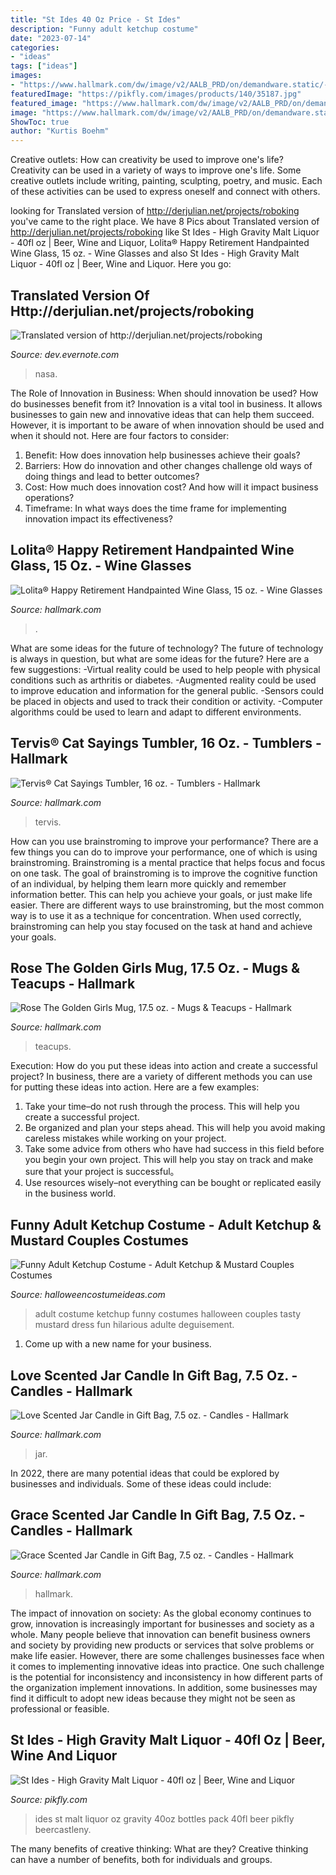 ```yaml
---
title: "St Ides 40 Oz Price - St Ides"
description: "Funny adult ketchup costume"
date: "2023-07-14"
categories:
- "ideas"
tags: ["ideas"]
images:
- "https://www.hallmark.com/dw/image/v2/AALB_PRD/on/demandware.static/-/Sites-hallmark-master/default/dw813a19ae/images/finished-goods/Rose-Golden-Girls-Mug_1GOL1018_02.jpg?sw=1200&amp;sh=1200&amp;sm=fit"
featuredImage: "https://pikfly.com/images/products/140/35187.jpg"
featured_image: "https://www.hallmark.com/dw/image/v2/AALB_PRD/on/demandware.static/-/Sites-hallmark-master/default/dw813a19ae/images/finished-goods/Rose-Golden-Girls-Mug_1GOL1018_02.jpg?sw=1200&amp;sh=1200&amp;sm=fit"
image: "https://www.hallmark.com/dw/image/v2/AALB_PRD/on/demandware.static/-/Sites-hallmark-master/default/dw813a19ae/images/finished-goods/Rose-Golden-Girls-Mug_1GOL1018_02.jpg?sw=1200&amp;sh=1200&amp;sm=fit"
ShowToc: true
author: "Kurtis Boehm"
---
```



Creative outlets: How can creativity be used to improve one's life?
Creativity can be used in a variety of ways to improve one's life. Some creative outlets include writing, painting, sculpting, poetry, and music. Each of these activities can be used to express oneself and connect with others.

	

		
looking for Translated version of http://derjulian.net/projects/roboking you've came to the right place. We have 8 Pics about Translated version of http://derjulian.net/projects/roboking like St Ides - High Gravity Malt Liquor - 40fl oz | Beer, Wine and Liquor, Lolita® Happy Retirement Handpainted Wine Glass, 15 oz. - Wine Glasses and also St Ides - High Gravity Malt Liquor - 40fl oz | Beer, Wine and Liquor. Here you go:
		
    
## Translated Version Of Http://derjulian.net/projects/roboking

<img loading=lazy src="http://www.nasa.gov/images/content/214808main_PSP_007338_2640_hires.jpg" onerror="this.onerror=null;this.src='https://tse3.mm.bing.net/th?id=OIP.0I6Ou2tJwrdb6TUjcbbQJwHaE5&amp;pid=15.1';" alt="Translated version of http://derjulian.net/projects/roboking">

_Source: dev.evernote.com_

>nasa. 

	

The Role of Innovation in Business: When should innovation be used? How do businesses benefit from it?
Innovation is a vital tool in business. It allows businesses to gain new and innovative ideas that can help them succeed. However, it is important to be aware of when innovation should be used and when it should not. Here are four factors to consider:
1. Benefit: How does innovation help businesses achieve their goals?
2. Barriers: How do innovation and other changes challenge old ways of doing things and lead to better outcomes?
3. Cost: How much does innovation cost? And how will it impact business operations? 
4. Timeframe: In what ways does the time frame for implementing innovation impact its effectiveness?

    
## Lolita® Happy Retirement Handpainted Wine Glass, 15 Oz. - Wine Glasses

<img loading=lazy src="https://www.hallmark.com/dw/image/v2/AALB_PRD/on/demandware.static/-/Sites-hallmark-master/default/dw0fc2147b/images/finished-goods/lolita-happy-retirement-handpainted-wine-glass-root-gls115534h_1470_1.jpg?sw=1920" onerror="this.onerror=null;this.src='https://tse4.mm.bing.net/th?id=OIP.FAxoLM-d8r3T0NClrh731QHaHa&amp;pid=15.1';" alt="Lolita® Happy Retirement Handpainted Wine Glass, 15 oz. - Wine Glasses">

_Source: hallmark.com_

>. 

	

What are some ideas for the future of technology?
The future of technology is always in question, but what are some ideas for the future? Here are a few suggestions: 
-Virtual reality could be used to help people with physical conditions such as arthritis or diabetes. 
-Augmented reality could be used to improve education and information for the general public. 
-Sensors could be placed in objects and used to track their condition or activity. 
-Computer algorithms could be used to learn and adapt to different environments.

    
## Tervis® Cat Sayings Tumbler, 16 Oz. - Tumblers - Hallmark

<img loading=lazy src="https://www.hallmark.com/dw/image/v2/AALB_PRD/on/demandware.static/-/Sites-hallmark-master/default/dw323a0aa9/images/finished-goods/tervis-cat-sayings-tumbler-16-oz-root-1165534_1470_1.jpg?sw=1920" onerror="this.onerror=null;this.src='https://tse1.mm.bing.net/th?id=OIP.l-EntKW0uCcIv9P4J4e1FgHaHa&amp;pid=15.1';" alt="Tervis® Cat Sayings Tumbler, 16 oz. - Tumblers - Hallmark">

_Source: hallmark.com_

>tervis. 

	

How can you use brainstroming to improve your performance?
There are a few things you can do to improve your performance, one of which is using brainstroming. Brainstroming is a mental practice that helps focus and focus on one task. The goal of brainstroming is to improve the cognitive function of an individual, by helping them learn more quickly and remember information better. This can help you achieve your goals, or just make life easier. There are different ways to use brainstroming, but the most common way is to use it as a technique for concentration. When used correctly, brainstroming can help you stay focused on the task at hand and achieve your goals.

    
## Rose The Golden Girls Mug, 17.5 Oz. - Mugs &amp; Teacups - Hallmark

<img loading=lazy src="https://www.hallmark.com/dw/image/v2/AALB_PRD/on/demandware.static/-/Sites-hallmark-master/default/dw813a19ae/images/finished-goods/Rose-Golden-Girls-Mug_1GOL1018_02.jpg?sw=1200&amp;sh=1200&amp;sm=fit" onerror="this.onerror=null;this.src='https://tse3.mm.bing.net/th?id=OIP.5nrHG54y7n1fZ--gHPTbGQHaHa&amp;pid=15.1';" alt="Rose The Golden Girls Mug, 17.5 oz. - Mugs &amp; Teacups - Hallmark">

_Source: hallmark.com_

>teacups. 

	

Execution: How do you put these ideas into action and create a successful project?
In business, there are a variety of different methods you can use for putting these ideas into action. Here are a few examples:
1. Take your time–do not rush through the process. This will help you create a successful project.
2. Be organized and plan your steps ahead. This will help you avoid making careless mistakes while working on your project.
3. Take some advice from others who have had success in this field before you begin your own project. This will help you stay on track and make sure that your project is successful。
4. Use resources wisely–not everything can be bought or replicated easily in the business world.

    
## Funny Adult Ketchup Costume - Adult Ketchup &amp; Mustard Couples Costumes

<img loading=lazy src="http://images.halloweencostumeideas.com/products/8004/1-1/funny-adult-ketchup-costume.jpg" onerror="this.onerror=null;this.src='https://tse4.mm.bing.net/th?id=OIP.2h_JbkFu7P6rD7iedJAfjQHaKl&amp;pid=15.1';" alt="Funny Adult Ketchup Costume - Adult Ketchup &amp; Mustard Couples Costumes">

_Source: halloweencostumeideas.com_

>adult costume ketchup funny costumes halloween couples tasty mustard dress fun hilarious adulte deguisement. 

	

1. Come up with a new name for your business.

    
## Love Scented Jar Candle In Gift Bag, 7.5 Oz. - Candles - Hallmark

<img loading=lazy src="https://www.hallmark.com/dw/image/v2/AALB_PRD/on/demandware.static/-/Sites-hallmark-master/default/dwd1c02f48/images/finished-goods/products/1FCD1000/Love-Scented-Jar-Candle-in-Gift-Bag_1FCD1000_02.jpg?sw=1920" onerror="this.onerror=null;this.src='https://tse4.mm.bing.net/th?id=OIP.WAK82v0HagVsMb333PlAWgHaHa&amp;pid=15.1';" alt="Love Scented Jar Candle in Gift Bag, 7.5 oz. - Candles - Hallmark">

_Source: hallmark.com_

>jar. 

	

In 2022, there are many potential ideas that could be explored by businesses and individuals. Some of these ideas could include: 

    
## Grace Scented Jar Candle In Gift Bag, 7.5 Oz. - Candles - Hallmark

<img loading=lazy src="https://www.hallmark.com/dw/image/v2/AALB_PRD/on/demandware.static/-/Sites-hallmark-master/default/dwc19e0ed5/images/finished-goods/products/1FCD1002/Grace-Scented-Jar-Candle-in-Gift-Bag_1FCD1002_02.jpg?sw=1920" onerror="this.onerror=null;this.src='https://tse2.mm.bing.net/th?id=OIP.DYzkTAox8dxYeUJ41tUaxgHaHa&amp;pid=15.1';" alt="Grace Scented Jar Candle in Gift Bag, 7.5 oz. - Candles - Hallmark">

_Source: hallmark.com_

>hallmark. 

	

The impact of innovation on society:
As the global economy continues to grow, innovation is increasingly important for businesses and society as a whole. Many people believe that innovation can benefit business owners and society by providing new products or services that solve problems or make life easier. However, there are some challenges businesses face when it comes to implementing innovative ideas into practice. One such challenge is the potential for inconsistency and inconsistency in how different parts of the organization implement innovations. In addition, some businesses may find it difficult to adopt new ideas because they might not be seen as professional or feasible.

    
## St Ides - High Gravity Malt Liquor - 40fl Oz | Beer, Wine And Liquor

<img loading=lazy src="https://pikfly.com/images/products/140/35187.jpg" onerror="this.onerror=null;this.src='https://tse1.mm.bing.net/th?id=OIP.ZHC__h5J0cJEwQJ5WjD2QQHaHa&amp;pid=15.1';" alt="St Ides - High Gravity Malt Liquor - 40fl oz | Beer, Wine and Liquor">

_Source: pikfly.com_

>ides st malt liquor oz gravity 40oz bottles pack 40fl beer pikfly beercastleny. 

	

The many benefits of creative thinking: What are they?
Creative thinking can have a number of benefits, both for individuals and groups.

